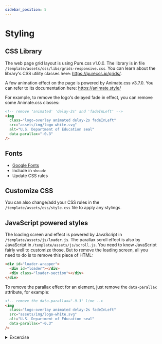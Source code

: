 ```yaml
---
sidebar_position: 5
---
```


# Styling

## CSS Library

The web page grid layout is using Pure.css v1.0.0. The library is in file `/template/assets/css/libs/grids-responsive.css`. You can learn about the library's CSS utility classes here: https://purecss.io/grids/.

A few animation effect on the page is powered by Animate.css v3.7.0. You can refer to its documentation here: https://animate.style/

For example, to remove the logo's delayed fade in effect, you can remove some Animate.css classes:

```html
<!-- remove 'animated' 'delay-2s' and 'fadeInLeft' -->
<img
  class="logo-overlay animated delay-2s fadeInLeft"
  src="assets/img/logo-white.svg"
  alt="U.S. Department of Education seal"
  data-parallax="-0.3"
/>
```

## Fonts

- [Google Fonts](https://fonts.google.com/)
- Include in `<head>`
- Update CSS rules

## Customize CSS

You can also change/add your CSS rules in the `/template/assets/css/style.css` file to apply any stylings.

## JavaScript powered styles

The loading screen and effect is powered by JavaScript in
`/template/assets/js/loader.js`. The parallax scroll effect is also by
JavaScript in `/template/assets/js/scroll.js`. You need to know JavaScript
fairly well to customize those. But to remove the loading screen, all you need
to do is to remove this piece of HTML:

```html
<div id="loader-wrapper">
  <div id="loader"></div>
  <div class="loader-section"></div>
</div>
```

To remove the parallax effect for an element, just remove the `data-parallax` attribute, for example:

```html
<!-- remove the data-parallax="-0.3" line -->
<img
  class="logo-overlay animated delay-2s fadeInLeft"
  src="assets/img/logo-white.svg"
  alt="U.S. Department of Education seal"
  data-parallax="-0.3"
/>
```

<details>
<summary>Excercise</summary>

1. Try removing the CSS classes for the elements mentioned above to turn off the effect.

2. (optional) Any custom stylings you know how to apply?

</details>

